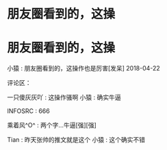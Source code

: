 # 朋友圈看到的，这操

# 朋友圈看到的，这操

小猿 : 朋友圈看到的，这操作也是厉害[发呆] 2018-04-22

评论区：

一只傻灰灰吖 : 这操作骚啊 小猿 : 确实牛逼

INFOSRC : 666

乘着风^O^ : 两个字…牛逼[强][强]

Tian : 昨天张帅的推文就是这个 小猿 : 这个确实不错